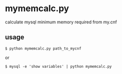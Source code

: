 mymemcalc.py
===========

calculate mysql minimum memory required from my.cnf


usage
------
    $ python mymemcalc.py path_to_mycnf
or

    $ mysql -e 'show variables' | python mymemcalc.py

